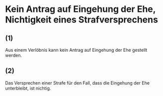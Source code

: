 # Kein Antrag auf Eingehung der Ehe, Nichtigkeit eines Strafversprechens



## (1)

 Aus einem Verlöbnis kann kein Antrag auf Eingehung der Ehe gestellt werden.

## (2)

 Das Versprechen einer Strafe für den Fall, dass die Eingehung der Ehe unterbleibt, ist nichtig. 

